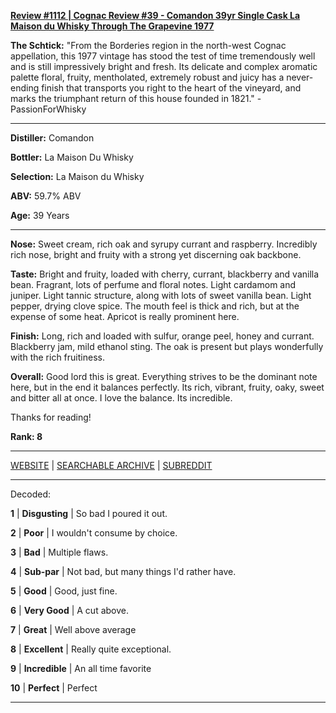
[**Review #1112 | Cognac Review #39 - Comandon 39yr Single Cask La Maison du Whisky Through The Grapevine 1977**]( https://t8ke.review/review-1112-comandon-39yr-single-cask-cognac-la-maison-du-whisky-through-the-grapevine-1977/)

**The Schtick:** "From the Borderies region in the north-west Cognac appellation, this 1977 vintage has stood the test of time tremendously well and is still impressively bright and fresh. Its delicate and complex aromatic palette  floral, fruity, mentholated, extremely robust and juicy  has a never-ending finish that transports you right to the heart of the vineyard, and marks the triumphant return of this house founded in 1821." - PassionForWhisky

-----

**Distiller:** Comandon

**Bottler:** La Maison Du Whisky

**Selection:** La Maison du Whisky

**ABV:** 59.7% ABV

**Age:** 39 Years 

-----

**Nose:**  Sweet cream, rich oak and syrupy currant and raspberry. Incredibly rich nose, bright and fruity with a strong yet discerning oak backbone.  

**Taste:** Bright and fruity, loaded with cherry, currant, blackberry and vanilla bean. Fragrant, lots of perfume and floral notes. Light cardamom and juniper. Light tannic structure, along with lots of sweet vanilla bean. Light pepper, drying clove spice. The mouth feel is thick and rich, but at the expense of some heat. Apricot is really prominent here. 

**Finish:** Long, rich and loaded with sulfur, orange peel, honey and currant. Blackberry jam, mild ethanol sting. The oak is present but plays wonderfully with the rich fruitiness. 

**Overall:** Good lord this is great. Everything strives to be the dominant note here, but in the end it balances perfectly. Its rich, vibrant, fruity, oaky, sweet and bitter all at once. I love the balance. Its incredible. 

Thanks for reading!

**Rank: 8**



-----

[WEBSITE](https://t8ke.review) | [SEARCHABLE ARCHIVE](https://t8ke.review/review-archive/) | [SUBREDDIT](https://reddit.com/r/t8kereviews)

-----

Decoded:

**1** | **Disgusting** | So bad I poured it out.

**2** | **Poor** | I wouldn't consume by choice.

**3** | **Bad** | Multiple flaws.

**4** | **Sub-par** | Not bad, but many things I'd rather have.

**5** | **Good** | Good, just fine.

**6** | **Very Good** | A cut above.

**7** | **Great** | Well above average

**8** | **Excellent** | Really quite exceptional.

**9** | **Incredible** | An all time favorite

**10** | **Perfect** | Perfect

----

